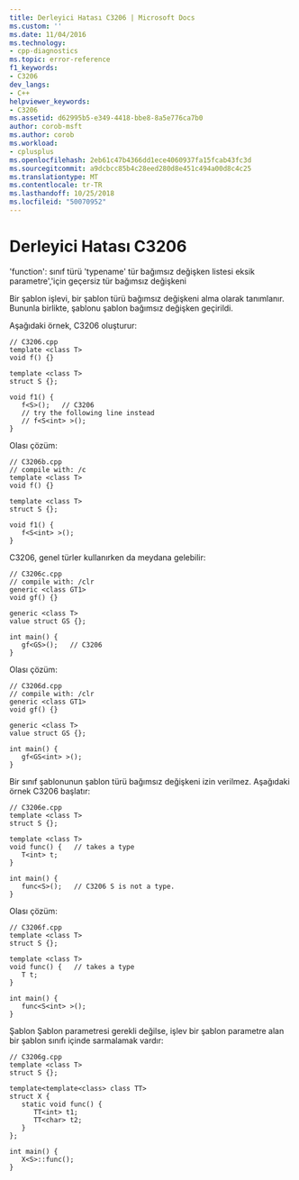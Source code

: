 ```yaml
---
title: Derleyici Hatası C3206 | Microsoft Docs
ms.custom: ''
ms.date: 11/04/2016
ms.technology:
- cpp-diagnostics
ms.topic: error-reference
f1_keywords:
- C3206
dev_langs:
- C++
helpviewer_keywords:
- C3206
ms.assetid: d62995b5-e349-4418-bbe8-8a5e776ca7b0
author: corob-msft
ms.author: corob
ms.workload:
- cplusplus
ms.openlocfilehash: 2eb61c47b4366dd1ece4060937fa15fcab43fc3d
ms.sourcegitcommit: a9dcbcc85b4c28eed280d8e451c494a00d8c4c25
ms.translationtype: MT
ms.contentlocale: tr-TR
ms.lasthandoff: 10/25/2018
ms.locfileid: "50070952"
---
```

# <a name="compiler-error-c3206"></a>Derleyici Hatası C3206

'function': sınıf türü 'typename' tür bağımsız değişken listesi eksik parametre','için geçersiz tür bağımsız değişkeni

Bir şablon işlevi, bir şablon türü bağımsız değişkeni alma olarak tanımlanır. Bununla birlikte, şablonu şablon bağımsız değişken geçirildi.

Aşağıdaki örnek, C3206 oluşturur:

```
// C3206.cpp
template <class T>
void f() {}

template <class T>
struct S {};

void f1() {
   f<S>();   // C3206
   // try the following line instead
   // f<S<int> >();
}
```

Olası çözüm:

```
// C3206b.cpp
// compile with: /c
template <class T>
void f() {}

template <class T>
struct S {};

void f1() {
   f<S<int> >();
}
```

C3206, genel türler kullanırken da meydana gelebilir:

```
// C3206c.cpp
// compile with: /clr
generic <class GT1>
void gf() {}

generic <class T>
value struct GS {};

int main() {
   gf<GS>();   // C3206
}
```

Olası çözüm:

```
// C3206d.cpp
// compile with: /clr
generic <class GT1>
void gf() {}

generic <class T>
value struct GS {};

int main() {
   gf<GS<int> >();
}
```

Bir sınıf şablonunun şablon türü bağımsız değişkeni izin verilmez. Aşağıdaki örnek C3206 başlatır:

```
// C3206e.cpp
template <class T>
struct S {};

template <class T>
void func() {   // takes a type
   T<int> t;
}

int main() {
   func<S>();   // C3206 S is not a type.
}
```

Olası çözüm:

```
// C3206f.cpp
template <class T>
struct S {};

template <class T>
void func() {   // takes a type
   T t;
}

int main() {
   func<S<int> >();
}
```

Şablon Şablon parametresi gerekli değilse, işlev bir şablon parametre alan bir şablon sınıfı içinde sarmalamak vardır:

```
// C3206g.cpp
template <class T>
struct S {};

template<template<class> class TT>
struct X {
   static void func() {
      TT<int> t1;
      TT<char> t2;
   }
};

int main() {
   X<S>::func();
}
```